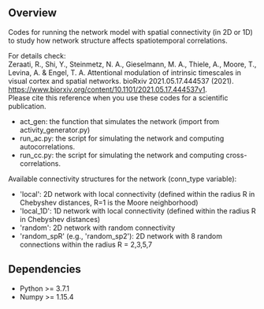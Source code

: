 ## Overview
Codes for running the network model with spatial connectivity (in 2D or 1D) to study how network structure affects spatiotemporal correlations.

For details check:   
Zeraati, R., Shi, Y., Steinmetz, N. A., Gieselmann, M. A., Thiele, A., Moore, T., Levina, A. & Engel, T. A. Attentional modulation of intrinsic timescales in visual cortex and spatial networks. bioRxiv 2021.05.17.444537 (2021). https://www.biorxiv.org/content/10.1101/2021.05.17.444537v1.  
Please cite this reference when you use these codes for a scientific publication.


- act_gen: the function that simulates the network (import from activity_generator.py)
- run_ac.py: the script for simulating the network and computing autocorrelations.
- run_cc.py: the script for simulating the network and computing cross-correlations.


Available connectivity structures for the network (conn_type variable):
- 'local': 2D network with local connectivity (defined within the radius R in Chebyshev distances, R=1 is the Moore neighborhood)
- 'local_1D': 1D network with local connectivity (defined within the radius R in Chebyshev distances)
- 'random': 2D network with random connectivity
- 'random_spR' (e.g., 'random_sp2'): 2D network with 8 random connections within the radius R = 2,3,5,7


## Dependencies
- Python >= 3.7.1
- Numpy >= 1.15.4 
